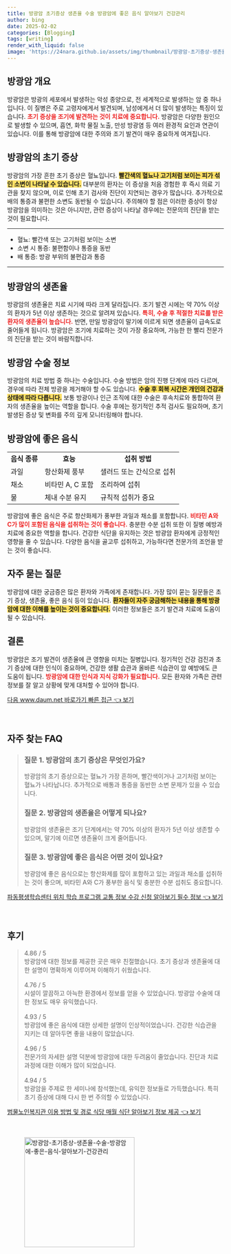 ```yaml
---
title: 방광암 초기증상 생존율 수술 방광암에 좋은 음식 알아보기 건강관리
author: bing
date: 2025-02-02
categories: [Blogging]
tags: [writing]
render_with_liquid: false
image: 'https://24nara.github.io/assets/img/thumbnail/방광암-초기증상-생존율-수술-방광암에-좋은-음식-알아보기-건강관리.webp'
---
```



<h2 id='방광암_개요'>방광암 개요</h2>

<p>방광암은 방광의 세포에서 발생하는 악성 종양으로, 전 세계적으로 발생하는 암 중 하나입니다. 이 질병은 주로 고령자에게서 발견되며, 남성에게서 더 많이 발생하는 특징이 있습니다. <b><span style="color: #ee2323;">초기 증상을 조기에 발견하는 것이 치료에 중요합니다.</span></b> 방광암은 다양한 원인으로 발생할 수 있으며, 흡연, 화학 물질 노출, 만성 방광염 등 여러 환경적 요인과 연관이 있습니다. 이를 통해 방광암에 대한 주의와 조기 발견이 매우 중요하게 여겨집니다.</p>

<h2 id='방광암_초기_증상'>방광암의 초기 증상</h2>

<p>방광암의 가장 흔한 초기 증상은 혈뇨입니다. <b><span style="background-color: #ffe066;">빨간색의 혈뇨나 고기처럼 보이는 피가 섞인 소변이 나타날 수 있습니다.</span></b> 대부분의 환자는 이 증상을 처음 경험한 후 즉시 의료 기관을 찾지 않으며, 이로 인해 초기 검사와 진단이 지연되는 경우가 많습니다. 추가적으로 배의 통증과 불편한 소변도 동반될 수 있습니다. 주의해야 할 점은 이러한 증상이 항상 방광암을 의미하는 것은 아니지만, 관련 증상이 나타날 경우에는 전문의의 진단을 받는 것이 필요합니다. </p>

<hr />

<ul>
    <li>혈뇨: 빨간색 또는 고기처럼 보이는 소변</li>
    <li>소변 시 통증: 불편함이나 통증을 동반</li>
    <li>배 통증: 방광 부위의 불편감과 통증</li>
</ul>

<hr />

<h2 id='방광암_생존율'>방광암의 생존율</h2>

<p>방광암의 생존율은 치료 시기에 따라 크게 달라집니다. 조기 발견 시에는 약 70% 이상의 환자가 5년 이상 생존하는 것으로 알려져 있습니다. <b><span style="color: #ee2323;">특히, 수술 후 적절한 치료를 받은 환자의 생존율이 높습니다.</span></b> 반면, 만일 방광암이 말기에 이르게 되면 생존율이 급속도로 줄어들게 됩니다. 방광암은 조기에 치료하는 것이 가장 중요하며, 가능한 한 빨리 전문가의 진단을 받는 것이 바람직합니다.</p>

<h2 id='방광암_수술_정보'>방광암 수술 정보</h2>

<p>방광암의 치료 방법 중 하나는 수술입니다. 수술 방법은 암의 진행 단계에 따라 다르며, 경우에 따라 전체 방광을 제거해야 할 수도 있습니다. <b><span style="background-color: #ffe066;">수술 후 회복 시간은 개인의 건강과 상태에 따라 다릅니다.</span></b> 보통 방광이나 인근 조직에 대한 수술은 후속치료와 통합하여 환자의 생존율을 높이는 역할을 합니다. 수술 후에는 정기적인 추적 검사도 필요하며, 초기 발생된 증상 및 변화를 주의 깊게 모니터링해야 합니다.</p>

<h2 id='방광암에_좋은_음식'>방광암에 좋은 음식</h2>

<table>
    <tr>
        <td style="text-align: center; height: 17px;"><b>음식 종류</b></td>
        <td style="text-align: center; height: 17px;"><b>효능</b></td>
        <td style="text-align: center; height: 17px;"><b>섭취 방법</b></td>
    </tr>
    <tr>
        <td>과일</td>
        <td>항산화제 풍부</td>
        <td>샐러드 또는 간식으로 섭취</td>
    </tr>
    <tr>
        <td>채소</td>
        <td>비타민 A, C 포함</td>
        <td>조리하여 섭취</td>
    </tr>
    <tr>
        <td>물</td>
        <td>체내 수분 유지</td>
        <td>규칙적 섭취가 중요</td>
    </tr>
</table>

<p>방광암에 좋은 음식은 주로 항산화제가 풍부한 과일과 채소를 포함합니다. <b><span style="color: #ee2323;">비타민 A와 C가 많이 포함된 음식을 섭취하는 것이 좋습니다.</span></b> 충분한 수분 섭취 또한 이 질병 예방과 치료에 중요한 역할을 합니다. 건강한 식단을 유지하는 것은 방광암 환자에게 긍정적인 영향을 줄 수 있습니다. 다양한 음식을 골고루 섭취하고, 가능하다면 전문가의 조언을 받는 것이 좋습니다.</p>

<h2 id='자주_묻는_질문'>자주 묻는 질문</h2>

<p>방광암에 대한 궁금증은 많은 환자와 가족에게 존재합니다. 가장 많이 묻는 질문들은 초기 증상, 생존율, 좋은 음식 등이 있습니다. <b><span style="background-color: #ffe066;">환자들이 자주 궁금해하는 내용을 통해 방광암에 대한 이해를 높이는 것이 중요합니다.</span></b> 이러한 정보들은 조기 발견과 치료에 도움이 될 수 있습니다.</p>

<h2 id='결론'>결론</h2>

<p>방광암은 조기 발견이 생존율에 큰 영향을 미치는 질병입니다. 정기적인 건강 검진과 초기 증상에 대한 인식이 중요하며, 건강한 생활 습관과 올바른 식습관이 암 예방에도 큰 도움이 됩니다. <b><span style="color: #ee2323;">방광암에 대한 인식과 지식 강화가 필요합니다.</span></b> 모든 환자와 가족은 관련 정보를 잘 알고 상황에 맞게 대처할 수 있어야 합니다.</p>


<p><a class="click-button" title="다음 www.daum.net 바로가기 빠른 접근" href="https://24nara.github.io/posts/%EB%8B%A4%EC%9D%8C-www.daum.net-%EB%B0%94%EB%A1%9C%EA%B0%80%EA%B8%B0-%EB%B9%A0%EB%A5%B8-%EC%A0%91%EA%B7%BC/" rel="dofollow">다음 www.daum.net 바로가기 빠른 접근 👈 보기</a></p><br>
<h2 id='자주_찾는_FAQ'>자주 찾는 FAQ</h2>
<div itemscope="" itemtype="https://schema.org/FAQPage"> 
<blockquote> 
<div itemscope="" itemprop="mainEntity" itemtype="https://schema.org/Question"> 
<h3 itemprop="name">질문 1. 방광암의 초기 증상은 무엇인가요?</h3> 
<div itemscope="" itemprop="acceptedAnswer" itemtype="https://schema.org/Answer"> 
<span itemprop="text"> 
<p>방광암의 초기 증상으로는 혈뇨가 가장 흔하며, 빨간색이거나 고기처럼 보이는 혈뇨가 나타납니다. 추가적으로 배통과 통증을 동반한 소변 문제가 있을 수 있습니다.</p> 
</span> 
</div> 
</div> 

<div itemscope="" itemprop="mainEntity" itemtype="https://schema.org/Question"> 
<h3 itemprop="name">질문 2. 방광암의 생존율은 어떻게 되나요?</h3> 
<div itemscope="" itemprop="acceptedAnswer" itemtype="https://schema.org/Answer"> 
<span itemprop="text"> 
<p>방광암의 생존율은 조기 단계에서는 약 70% 이상의 환자가 5년 이상 생존할 수 있으며, 말기에 이르면 생존율이 크게 줄어듭니다.</p> 
</span> 
</div> 
</div> 

<div itemscope="" itemprop="mainEntity" itemtype="https://schema.org/Question"> 
<h3 itemprop="name">질문 3. 방광암에 좋은 음식은 어떤 것이 있나요?</h3> 
<div itemscope="" itemprop="acceptedAnswer" itemtype="https://schema.org/Answer"> 
<span itemprop="text"> 
<p>방광암에 좋은 음식으로는 항산화제를 많이 포함하고 있는 과일과 채소를 섭취하는 것이 좋으며, 비타민 A와 C가 풍부한 음식 및 충분한 수분 섭취도 중요합니다.</p> 
</span> 
</div> 
</div> 
</blockquote> 
</div>
<p><a class="click-button" title="파동평생학습센터 위치 학습 프로그램 교통 정보 수강 신청 알아보기 필수 정보" href="https://24nara.github.io/posts/%ED%8C%8C%EB%8F%99%ED%8F%89%EC%83%9D%ED%95%99%EC%8A%B5%EC%84%BC%ED%84%B0-%EC%9C%84%EC%B9%98-%ED%95%99%EC%8A%B5-%ED%94%84%EB%A1%9C%EA%B7%B8%EB%9E%A8-%EA%B5%90%ED%86%B5-%EC%A0%95%EB%B3%B4-%EC%88%98%EA%B0%95-%EC%8B%A0%EC%B2%AD-%EC%95%8C%EC%95%84%EB%B3%B4%EA%B8%B0-%ED%95%84%EC%88%98-%EC%A0%95%EB%B3%B4/" rel="dofollow">파동평생학습센터 위치 학습 프로그램 교통 정보 수강 신청 알아보기 필수 정보 👈 보기</a></p><br>
<h2 id='후기'>후기</h2>
<div itemscope itemtype="https://schema.org/Product">
  <blockquote>
  <div itemprop="review" itemscope itemtype="https://schema.org/Review">
      <div itemprop="reviewRating" itemscope itemtype="https://schema.org/Rating"> <span itemprop="ratingValue">4.86</span> / <span itemprop="bestRating">5</span> </div>
      <span itemprop="reviewBody">방광암에 대한 정보를 제공한 곳은 매우 친절했습니다. 초기 증상과 생존율에 대한 설명이 명확하게 이루어져 이해하기 쉬웠습니다.</span>
  </div>
  <br>
  <div itemprop="review" itemscope itemtype="https://schema.org/Review">
      <div itemprop="reviewRating" itemscope itemtype="https://schema.org/Rating"> <span itemprop="ratingValue">4.76</span> / <span itemprop="bestRating">5</span> </div>
      <span itemprop="reviewBody">시설이 깔끔하고 아늑한 환경에서 정보를 얻을 수 있었습니다. 방광암 수술에 대한 정보도 매우 유익했습니다.</span>
  </div>
  <br>
  <div itemprop="review" itemscope itemtype="https://schema.org/Review">
      <div itemprop="reviewRating" itemscope itemtype="https://schema.org/Rating"> <span itemprop="ratingValue">4.93</span> / <span itemprop="bestRating">5</span> </div>
      <span itemprop="reviewBody">방광암에 좋은 음식에 대한 상세한 설명이 인상적이었습니다. 건강한 식습관을 지키는 데 알아두면 좋을 내용이 많았습니다.</span>
  </div>
  <br>
  <div itemprop="review" itemscope itemtype="https://schema.org/Review">
      <div itemprop="reviewRating" itemscope itemtype="https://schema.org/Rating"> <span itemprop="ratingValue">4.96</span> / <span itemprop="bestRating">5</span> </div>
      <span itemprop="reviewBody">전문가의 자세한 설명 덕분에 방광암에 대한 두려움이 줄었습니다. 진단과 치료 과정에 대한 이해가 많이 되었습니다.</span>
  </div>
  <br>
  <div itemprop="review" itemscope itemtype="https://schema.org/Review">
      <div itemprop="reviewRating" itemscope itemtype="https://schema.org/Rating"> <span itemprop="ratingValue">4.94</span> / <span itemprop="bestRating">5</span> </div>
      <span itemprop="reviewBody">방광암을 주제로 한 세미나에 참석했는데, 유익한 정보들로 가득했습니다. 특히 초기 증상에 대해 다시 한 번 주의할 수 있었습니다.</span>
  </div>
  </blockquote>
</div>
<p><a class="click-button" title="범물노인복지관 이용 방법 및 경로 식당 매월 식단 알아보기 정보 제공" href="https://24nara.github.io/posts/%EB%B2%94%EB%AC%BC%EB%85%B8%EC%9D%B8%EB%B3%B5%EC%A7%80%EA%B4%80-%EC%9D%B4%EC%9A%A9-%EB%B0%A9%EB%B2%95-%EB%B0%8F-%EA%B2%BD%EB%A1%9C-%EC%8B%9D%EB%8B%B9-%EB%A7%A4%EC%9B%94-%EC%8B%9D%EB%8B%A8-%EC%95%8C%EC%95%84%EB%B3%B4%EA%B8%B0-%EC%A0%95%EB%B3%B4-%EC%A0%9C%EA%B3%B5/" rel="dofollow">범물노인복지관 이용 방법 및 경로 식당 매월 식단 알아보기 정보 제공 👈 보기</a></p><br>
<figure class="image"><img src="https://24nara.github.io/assets/img/thumbnail/방광암-초기증상-생존율-수술-방광암에-좋은-음식-알아보기-건강관리.webp" alt="방광암-초기증상-생존율-수술-방광암에-좋은-음식-알아보기-건강관리" width="256" height="256"></figure>